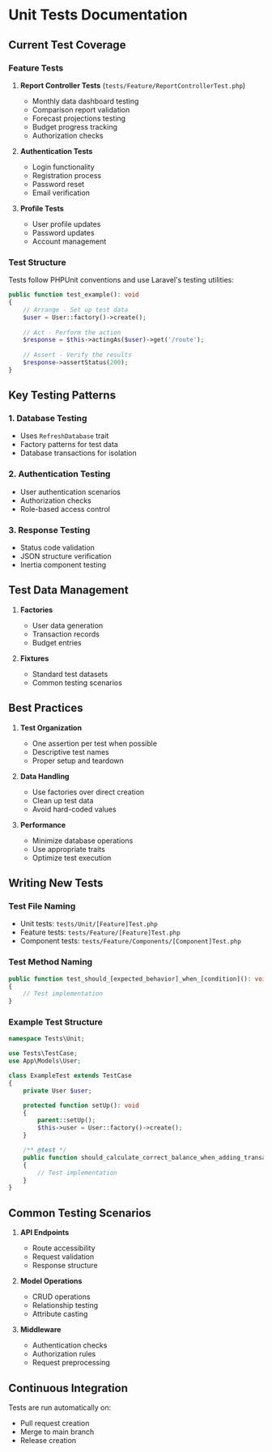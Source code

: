 # Unit Tests Documentation

## Current Test Coverage

### Feature Tests

1. **Report Controller Tests** (`tests/Feature/ReportControllerTest.php`)
   - Monthly data dashboard testing
   - Comparison report validation
   - Forecast projections testing
   - Budget progress tracking
   - Authorization checks

2. **Authentication Tests**
   - Login functionality
   - Registration process
   - Password reset
   - Email verification

3. **Profile Tests**
   - User profile updates
   - Password updates
   - Account management

### Test Structure

Tests follow PHPUnit conventions and use Laravel's testing utilities:

```php
public function test_example(): void
{
    // Arrange - Set up test data
    $user = User::factory()->create();
    
    // Act - Perform the action
    $response = $this->actingAs($user)->get('/route');
    
    // Assert - Verify the results
    $response->assertStatus(200);
}
```

## Key Testing Patterns

### 1. Database Testing
- Uses `RefreshDatabase` trait
- Factory patterns for test data
- Database transactions for isolation

### 2. Authentication Testing
- User authentication scenarios
- Authorization checks
- Role-based access control

### 3. Response Testing
- Status code validation
- JSON structure verification
- Inertia component testing

## Test Data Management

1. **Factories**
   - User data generation
   - Transaction records
   - Budget entries

2. **Fixtures**
   - Standard test datasets
   - Common testing scenarios

## Best Practices

1. **Test Organization**
   - One assertion per test when possible
   - Descriptive test names
   - Proper setup and teardown

2. **Data Handling**
   - Use factories over direct creation
   - Clean up test data
   - Avoid hard-coded values

3. **Performance**
   - Minimize database operations
   - Use appropriate traits
   - Optimize test execution

## Writing New Tests

### Test File Naming
- Unit tests: `tests/Unit/[Feature]Test.php`
- Feature tests: `tests/Feature/[Feature]Test.php`
- Component tests: `tests/Feature/Components/[Component]Test.php`

### Test Method Naming
```php
public function test_should_[expected_behavior]_when_[condition](): void
{
    // Test implementation
}
```

### Example Test Structure
```php
namespace Tests\Unit;

use Tests\TestCase;
use App\Models\User;

class ExampleTest extends TestCase
{
    private User $user;

    protected function setUp(): void
    {
        parent::setUp();
        $this->user = User::factory()->create();
    }

    /** @test */
    public function should_calculate_correct_balance_when_adding_transaction(): void
    {
        // Test implementation
    }
}
```

## Common Testing Scenarios

1. **API Endpoints**
   - Route accessibility
   - Request validation
   - Response structure

2. **Model Operations**
   - CRUD operations
   - Relationship testing
   - Attribute casting

3. **Middleware**
   - Authentication checks
   - Authorization rules
   - Request preprocessing

## Continuous Integration

Tests are run automatically on:
- Pull request creation
- Merge to main branch
- Release creation